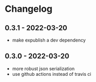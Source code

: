 # Changelog

<!-- %% CHANGELOG_ENTRIES %% -->

## 0.3.1 - 2022-03-20

- make expublish a dev dependency


## 0.3.0 - 2022-03-20

- more robust json serialization
- use github actions instead of travis ci

